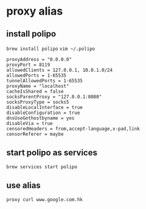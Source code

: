 # proxy alias 

## install polipo

`brew install polipo`
`vim ~/.polipo`

```
proxyAddress = "0.0.0.0"
proxyPort = 8119
allowedClients = 127.0.0.1, 10.0.1.0/24
allowedPorts = 1-65535
tunnelAllowedPorts = 1-65535
proxyName = "localhost"
cacheIsShared = false
socksParentProxy = "127.0.0.1:8080"
socksProxyType = socks5
disableLocalInterface = true
disableConfiguration = true
dnsUseGethostbyname = yes
disableVia = true
censoredHeaders = from,accept-language,x-pad,link
censorReferer = maybe

```

## start polipo as services

`brew services start polipo`

## use alias

`proxy curl www.google.com.hk`

